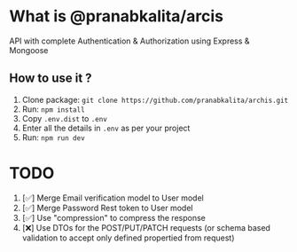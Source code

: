 # What is @pranabkalita/arcis

API with complete Authentication & Authorization using Express & Mongoose

## How to use it ?

1. Clone package: `git clone https://github.com/pranabkalita/archis.git`
2. Run: `npm install`
3. Copy `.env.dist` to `.env`
4. Enter all the details in `.env` as per your project
5. Run: `npm run dev`

# TODO

1. [✅] Merge Email verification model to User model
2. [✅] Merge Password Rest token to User model
3. [✅] Use "compression" to compress the response
4. [❌] Use DTOs for the POST/PUT/PATCH requests (or schema based validation to accept only defined propertied from request)

